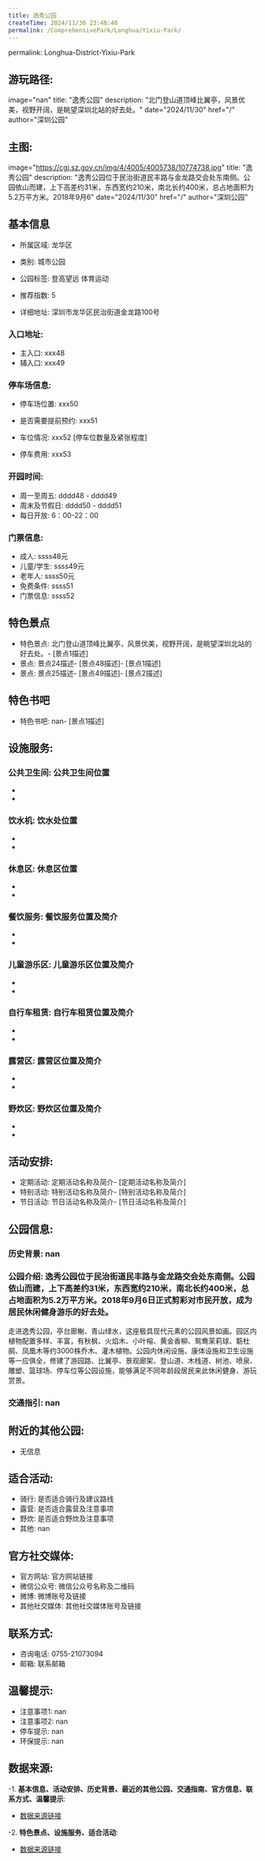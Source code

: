 ```yaml
---
title: 逸秀公园
createTime: 2024/11/30 23:48:40
permalink: /ComprehensivePark/Longhua/Yixiu-Park/
---
```

permalink: Longhua-District-Yixiu-Park
## 游玩路径:
image="nan"
title: "逸秀公园"
description: "北门登山道顶峰比翼亭，风景优美，视野开阔，是眺望深圳北站的好去处。"
date="2024/11/30"
href="/"
author="深圳公园"
## 主图:
image="https://cgj.sz.gov.cn/img/4/4005/4005738/10774738.jpg"
title: "逸秀公园"
description: "逸秀公园位于民治街道民丰路与金龙路交会处东南侧。公园依山而建，上下高差约31米，东西宽约210米，南北长约400米，总占地面积为5.2万平方米。2018年9月6"
date="2024/11/30"
href="/"
author="深圳公园"
## 基本信息

- 所属区域: 龙华区

- 类别: 城市公园

- 公园标签: 登高望远 体育运动

- 推荐指数: 5

- 详细地址: 深圳市龙华区民治街道金龙路100号

### 入口地址:
- 主入口: xxx48
- 辅入口: xxx49
### 停车场信息:
- 停车场位置: xxx50

- 是否需要提前预约: xxx51

- 车位情况: xxx52 [停车位数量及紧张程度]

- 停车费用: xxx53

### 开园时间:
- 周一至周五: dddd48 - dddd49
- 周末及节假日: dddd50 - dddd51
- 每日开放: 6：00-22：00

### 门票信息:
- 成人: ssss48元
- 儿童/学生: ssss49元
- 老年人: ssss50元
- 免费条件: ssss51
- 门票信息: ssss52
## 特色景点
- 特色景点: 北门登山道顶峰比翼亭，风景优美，视野开阔，是眺望深圳北站的好去处。- [景点1描述]
- 景点: 景点24描述- [景点48描述]- [景点1描述]
- 景点: 景点25描述- [景点49描述]- [景点2描述]
## 特色书吧
- 特色书吧: nan- [景点1描述]
## 设施服务:
### 公共卫生间: 公共卫生间位置
- 
- 
### 饮水机: 饮水处位置
- 
- 
### 休息区: 休息区位置
- 
- 
### 餐饮服务: 餐饮服务位置及简介
- 
- 
### 儿童游乐区: 儿童游乐区位置及简介
- 
- 
### 自行车租赁: 自行车租赁位置及简介
- 
- 
### 露营区: 露营区位置及简介
- 
- 
### 野炊区: 野炊区位置及简介

- 
- 
## 活动安排:
- 定期活动: 定期活动名称及简介- [定期活动名称及简介]
- 特别活动: 特别活动名称及简介- [特别活动名称及简介]
- 节日活动: 节日活动名称及简介- [节日活动名称及简介]
## 公园信息:
### 历史背景: nan
### 公园介绍: 逸秀公园位于民治街道民丰路与金龙路交会处东南侧。公园依山而建，上下高差约31米，东西宽约210米，南北长约400米，总占地面积为5.2万平方米。2018年9月6日正式剪彩对市民开放，成为居民休闲健身游乐的好去处。
走进逸秀公园，亭台廊榭、青山绿水，这座极具现代元素的公园风景如画。园区内植物配置多样、丰富，有秋枫、火焰木、小叶榕、黄金香柳、鸳鸯茉莉球、簕杜鹃、凤凰木等约3000株乔木、灌木植物。公园内休闲设施、康体设施和卫生设施等一应俱全，修建了游园路、比翼亭、景观廊架、登山道、木栈道、树池、喷泉、雕塑、篮球场、停车位等公园设施，能够满足不同年龄段居民来此休闲健身、游玩赏景。
### 交通指引: nan

## 附近的其他公园:
- 无信息

## 适合活动:
- 骑行: 是否适合骑行及建议路线
- 露营: 是否适合露营及注意事项
- 野炊: 是否适合野炊及注意事项
- 其他: nan

## 官方社交媒体:
- 官方网站: 官方网站链接
- 微信公众号: 微信公众号名称及二维码
- 微博: 微博账号及链接
- 其他社交媒体: 其他社交媒体账号及链接

## 联系方式:
- 咨询电话: 0755-21073094
- 邮箱: 联系邮箱

## 温馨提示:
- 注意事项1: nan
- 注意事项2: nan
- 停车提示: nan
- 环保提示: nan

## 数据来源:
-1. **基本信息、活动安排、历史背景、最近的其他公园、交通指南、官方信息、联系方式、温馨提示**:
- [数据来源链接](https://cgj.sz.gov.cn/xsmh/gysz/csgy/content/post_10774738.html)

-2. **特色景点、设施服务、适合活动**:
- [数据来源链接](https://cgj.sz.gov.cn/xsmh/gysz/csgy/content/post_10774738.html)


